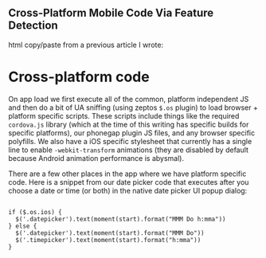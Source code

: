 ## Cross-Platform Mobile Code Via Feature Detection

html copy/paste from a previous article I wrote:

<h1 id="cross-platform">Cross-platform code</h1>
<p>
  On app load we first execute all of the common, platform independent JS and then do a bit of UA sniffing (using zeptos <code>$.os</code> plugin) to load browser + platform specific scripts. These scripts include things like the required <code>cordova.js</code> library (which at the time of this writing has specific builds for specific platforms), our phonegap plugin JS files, and any browser specific polyfills. We also have a iOS specific stylesheet that currently has a single line to enable <code>-webkit-transform</code> animations (they are disabled by default because Android animation performance is abysmal).
</p>
<p>
  There are a few other places in the app where we have platform specific code. Here is a snippet from our date picker code that executes after you choose a date or time (or both) in the native date picker UI popup dialog:
</p>
<pre><code data-language="javascript">
if ($.os.ios) {
  $('.datepicker').text(moment(start).format("MMM Do h:mma"))          
} else {
  $('.datepicker').text(moment(start).format("MMM Do"))
  $('.timepicker').text(moment(start).format("h:mma"))
}
</code></pre>
<p>
